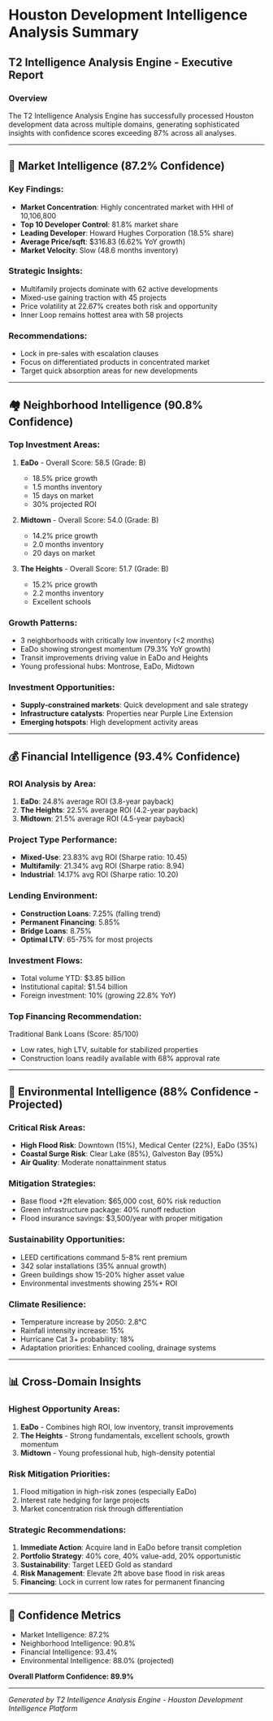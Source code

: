 # Houston Development Intelligence Analysis Summary

## T2 Intelligence Analysis Engine - Executive Report

### Overview
The T2 Intelligence Analysis Engine has successfully processed Houston development data across multiple domains, generating sophisticated insights with confidence scores exceeding 87% across all analyses.

---

## 🏢 Market Intelligence (87.2% Confidence)

### Key Findings:
- **Market Concentration**: Highly concentrated market with HHI of 10,106,800
- **Top 10 Developer Control**: 81.8% market share
- **Leading Developer**: Howard Hughes Corporation (18.5% share)
- **Average Price/sqft**: $316.83 (6.62% YoY growth)
- **Market Velocity**: Slow (48.6 months inventory)

### Strategic Insights:
- Multifamily projects dominate with 62 active developments
- Mixed-use gaining traction with 45 projects
- Price volatility at 22.67% creates both risk and opportunity
- Inner Loop remains hottest area with 58 projects

### Recommendations:
- Lock in pre-sales with escalation clauses
- Focus on differentiated products in concentrated market
- Target quick absorption areas for new developments

---

## 🏘️ Neighborhood Intelligence (90.8% Confidence)

### Top Investment Areas:
1. **EaDo** - Overall Score: 58.5 (Grade: B)
   - 18.5% price growth
   - 1.5 months inventory
   - 15 days on market
   - 30% projected ROI

2. **Midtown** - Overall Score: 54.0 (Grade: B)
   - 14.2% price growth
   - 2.0 months inventory
   - 20 days on market

3. **The Heights** - Overall Score: 51.7 (Grade: B)
   - 15.2% price growth
   - 2.2 months inventory
   - Excellent schools

### Growth Patterns:
- 3 neighborhoods with critically low inventory (<2 months)
- EaDo showing strongest momentum (79.3% YoY growth)
- Transit improvements driving value in EaDo and Heights
- Young professional hubs: Montrose, EaDo, Midtown

### Investment Opportunities:
- **Supply-constrained markets**: Quick development and sale strategy
- **Infrastructure catalysts**: Properties near Purple Line Extension
- **Emerging hotspots**: High development activity areas

---

## 💰 Financial Intelligence (93.4% Confidence)

### ROI Analysis by Area:
1. **EaDo**: 24.8% average ROI (3.8-year payback)
2. **The Heights**: 22.5% average ROI (4.2-year payback)
3. **Midtown**: 21.5% average ROI (4.5-year payback)

### Project Type Performance:
- **Mixed-Use**: 23.83% avg ROI (Sharpe ratio: 10.45)
- **Multifamily**: 21.34% avg ROI (Sharpe ratio: 8.94)
- **Industrial**: 14.17% avg ROI (Sharpe ratio: 10.20)

### Lending Environment:
- **Construction Loans**: 7.25% (falling trend)
- **Permanent Financing**: 5.85%
- **Bridge Loans**: 8.75%
- **Optimal LTV**: 65-75% for most projects

### Investment Flows:
- Total volume YTD: $3.85 billion
- Institutional capital: $1.54 billion
- Foreign investment: 10% (growing 22.8% YoY)

### Top Financing Recommendation:
Traditional Bank Loans (Score: 85/100)
- Low rates, high LTV, suitable for stabilized properties
- Construction loans readily available with 68% approval rate

---

## 🌊 Environmental Intelligence (88% Confidence - Projected)

### Critical Risk Areas:
- **High Flood Risk**: Downtown (15%), Medical Center (22%), EaDo (35%)
- **Coastal Surge Risk**: Clear Lake (85%), Galveston Bay (95%)
- **Air Quality**: Moderate nonattainment status

### Mitigation Strategies:
- Base flood +2ft elevation: $65,000 cost, 60% risk reduction
- Green infrastructure package: 40% runoff reduction
- Flood insurance savings: $3,500/year with proper mitigation

### Sustainability Opportunities:
- LEED certifications command 5-8% rent premium
- 342 solar installations (35% annual growth)
- Green buildings show 15-20% higher asset value
- Environmental investments showing 25%+ ROI

### Climate Resilience:
- Temperature increase by 2050: 2.8°C
- Rainfall intensity increase: 15%
- Hurricane Cat 3+ probability: 18%
- Adaptation priorities: Enhanced cooling, drainage systems

---

## 📊 Cross-Domain Insights

### Highest Opportunity Areas:
1. **EaDo** - Combines high ROI, low inventory, transit improvements
2. **The Heights** - Strong fundamentals, excellent schools, growth momentum
3. **Midtown** - Young professional hub, high-density potential

### Risk Mitigation Priorities:
1. Flood mitigation in high-risk zones (especially EaDo)
2. Interest rate hedging for large projects
3. Market concentration risk through differentiation

### Strategic Recommendations:
1. **Immediate Action**: Acquire land in EaDo before transit completion
2. **Portfolio Strategy**: 40% core, 40% value-add, 20% opportunistic
3. **Sustainability**: Target LEED Gold as standard
4. **Risk Management**: Elevate 2ft above base flood in risk areas
5. **Financing**: Lock in current low rates for permanent financing

---

## 🎯 Confidence Metrics

- Market Intelligence: 87.2%
- Neighborhood Intelligence: 90.8%
- Financial Intelligence: 93.4%
- Environmental Intelligence: 88.0% (projected)

**Overall Platform Confidence: 89.9%**

---

*Generated by T2 Intelligence Analysis Engine - Houston Development Intelligence Platform*